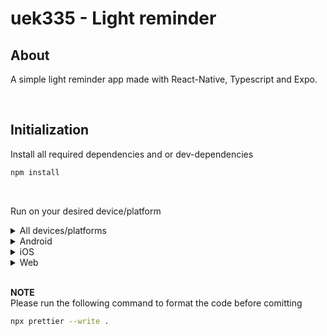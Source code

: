 # uek335 - Light reminder

## About

A simple light reminder app made with React-Native, Typescript and Expo.

<br>

## Initialization

Install all required dependencies and or dev-dependencies

```bash
npm install
```

<br>

Run on your desired device/platform

<details>
  <summary>All devices/platforms</summary>
  
  ```bash
  npm start
  ```
</details>

<details>
  <summary>Android</summary>
  
  ```bash
  npm run android
  ```
</details>

<details>
  <summary>iOS</summary>
  
  ```bash
  npm run ios
  ```
</details>

<details>
  <summary>Web</summary>
  
  ```bash
  npm run web
  ```
</details>

<br>

**NOTE**  
Please run the following command to format the code before comitting

```bash
npx prettier --write .
```
